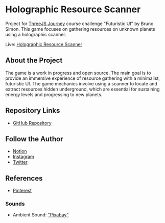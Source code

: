 # Holographic Resource Scanner

Project for [ThreeJS Journey](https://threejs-journey.com/) course challenge "Futuristic UI" by Bruno Simon. This game focuses on gathering resources on unknown planets using a holographic scanner.

Live: [Holographic Resource Scanner](https://resource-gathering-v1.vercel.app/)

## About the Project

The game is a work in progress and open source. The main goal is to provide an immersive experience of resource gathering with a minimalist, futuristic UI. The game mechanics involve using a scanner to locate and extract resources hidden underground, which are essential for sustaining energy levels and progressing to new planets.

## Repository Links

- [GitHub Repository](https://github.com/zimoby/resource_gathering_v1)

## Follow the Author

- [Notion](https://zimoby.notion.site/)
- [Instagram](https://www.instagram.com/zimoby/)
- [Twitter](https://x.com/ZimOby)

## References

- [Pinterest](https://www.pinterest.com/zimoby/world-scanning/)

### Sounds

- Ambient Sound: ["Pixabay"](https://pixabay.com)
